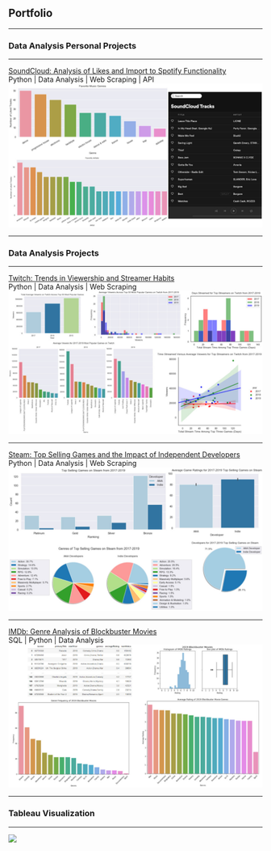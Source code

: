 ## Portfolio

---

### Data Analysis Personal Projects

---
[SoundCloud: Analysis of Likes and Import to Spotify Functionality](https://nbviewer.jupyter.org/github/kaichang1/SoundCloud/blob/master/SoundCloud.ipynb)  
Python \| Data Analysis \| Web Scraping \| API
![SoundCloud Project](https://raw.githubusercontent.com/kaichang1/kaichang1.github.io/master/Images/SoundCloud%20Project.jpg)

---

### Data Analysis Projects

---
[Twitch: Trends in Viewership and Streamer Habits](https://nbviewer.jupyter.org/github/kaichang1/Twitch/blob/master/Twitch.ipynb)  
Python \| Data Analysis \| Web Scraping
![Twitch Project](https://raw.githubusercontent.com/kaichang1/kaichang1.github.io/master/Images/Twitch%20Project.jpg)

---
[Steam: Top Selling Games and the Impact of Independent Developers](https://nbviewer.jupyter.org/github/kaichang1/Steam/blob/master/Steam.ipynb)  
Python \| Data Analysis \| Web Scraping
![Steam Project](https://raw.githubusercontent.com/kaichang1/kaichang1.github.io/master/Images/Steam%20Project.jpg)

---
[IMDb: Genre Analysis of Blockbuster Movies](https://nbviewer.jupyter.org/github/kaichang1/IMDb-SQL/blob/master/IMDb.ipynb)  
SQL \| Python \| Data Analysis
![IMDb Project](https://raw.githubusercontent.com/kaichang1/kaichang1.github.io/master/Images/IMDb%20Project.jpg)

---

### Tableau Visualization

---
<div class='tableauPlaceholder' id='viz1585963168135' style='position: relative'><noscript><a href='#'><img alt=' ' src='https:&#47;&#47;public.tableau.com&#47;static&#47;images&#47;Ca&#47;CaliforniaZHVIandPopulationbyCounty&#47;CaliforniaZHVIandPopulation&#47;1_rss.png' style='border: none' /></a></noscript><object class='tableauViz'  style='display:none;'><param name='host_url' value='https%3A%2F%2Fpublic.tableau.com%2F' /> <param name='embed_code_version' value='3' /> <param name='site_root' value='' /><param name='name' value='CaliforniaZHVIandPopulationbyCounty&#47;CaliforniaZHVIandPopulation' /><param name='tabs' value='no' /><param name='toolbar' value='yes' /><param name='static_image' value='https:&#47;&#47;public.tableau.com&#47;static&#47;images&#47;Ca&#47;CaliforniaZHVIandPopulationbyCounty&#47;CaliforniaZHVIandPopulation&#47;1.png' /> <param name='animate_transition' value='yes' /><param name='display_static_image' value='yes' /><param name='display_spinner' value='yes' /><param name='display_overlay' value='yes' /><param name='display_count' value='yes' /><param name='filter' value='publish=yes' /></object></div>
<script type='text/javascript'>                    var divElement = document.getElementById('viz1585963168135');                    var vizElement = divElement.getElementsByTagName('object')[0];                    vizElement.style.width='500px';vizElement.style.height='777px';                    var scriptElement = document.createElement('script');                    scriptElement.src = 'https://public.tableau.com/javascripts/api/viz_v1.js';                    vizElement.parentNode.insertBefore(scriptElement, vizElement);
</script>
